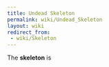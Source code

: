 ```yaml
---
title: Undead Skeleton
permalink: wiki/Undead_Skeleton
layout: wiki
redirect_from:
 - wiki/Skeleton
---
```


The **skeleton** is
